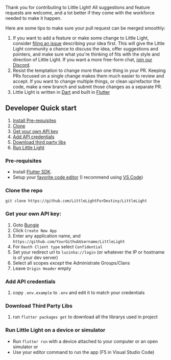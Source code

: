 Thank you for contributing to Little Light! All suggestions and feature requests are welcome, and a lot better if they come with the workforce needed to make it happen.

Here are some tips to make sure your pull request can be merged smoothly:

1. If you want to add a feature or make some change to Little Light, consider [filing an issue](https://github.com/DestinyItemManager/DIM/issues/new) describing your idea first. This will give the Little Light community a chance to discuss the idea, offer suggestions and pointers, and make sure what you're thinking of fits with the style and direction of Little Light. If you want a more free-form chat, [join our Discord](https://discord.gg/dTKhBD).
1. Resist the temptation to change more than one thing in your PR. Keeping PRs focused on a single change makes them much easier to review and accept. If you want to change multiple things, or clean up/refactor the code, make a new branch and submit those changes as a separate PR.
1. Little Light is written in [Dart](https://www.dartlang.org/) and built in [Flutter](https://www.flutter.io)

## Developer Quick start

1. [Install Pre-requisites](#pre-requisites)
1. [Clone](#clone-the-repo)
1. [Get your own API key](#get-your-own-api-key)
1. [Add API credentials](#add-api-credentials)
1. [Download third party libs](#download-third-party-libs)
1. [Run Little Light](#run-little-light)


### Pre-requisites

* Install [Flutter SDK](https://flutter.dev/docs/get-started/install).
* Setup your [favorite code editor](https://flutter.dev/docs/get-started/editor) (I recommend using [VS Code](https://code.visualstudio.com/))

### Clone the repo
    git clone https://github.com/LittleLightForDestiny/LittleLight


### Get your own API key:

1. Goto [Bungie](https://www.bungie.net/en/Application)
1. Click `Create New App`
1. Enter any application name, and `https://github.com/YourGithubUsername/LittleLight`
1. For `Oauth Client type` select `Confidential`
1. Set your redirect url to `luzinha://login` (or whatever the IP or hostname is of your dev server)
1. Select all scopes _except_ the Administrate Groups/Clans
1. Leave `Origin Header` empty

### Add API credentials
1. copy ```.env.example``` to ```.env``` and edit it to match your credentials

### Download Third Party Libs
1. run ```flutter packages get``` to download all the librarys used in project


### Run Little Light on a device or simulator
* Run `flutter run` with a device attached to your computer or an open simulator
or
* Use your editor command to run the app (F5 in Visual Studio Code)

